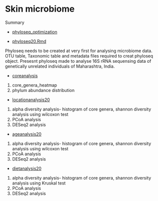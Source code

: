 # Skin microbiome



Summary
* [phyloseq_optimization](phyloseq_optimization.md) 

* [phyloseq20.Rmd](phyloseq20.Rmd)

Phyloseq needs to be created at very first for analysing microbiome data. OTU table, Taxonomic table and metadata files required to creat phyloseq object. Presesnt phyloseq made to analyse 16S rRNA sequensing data of genetically unrelated individuals of Maharashtra, India.

* [coreanalysis](coreanalysis.md)
1. core_genera_heatmap
2. phylum abundance distribution

* [locationanalysis20](locationanalysis20.md)
1. alpha diversity analysis- histogram of core genera, shannon diversity analysis using wilcoxon test
2. PCoA analysis
3. DESeq2 analysis

* [ageanalysis20](ageanalysis20.md)
1. alpha diversity analysis- histogram of core genera, shannon diversity analysis using wilcoxon test
2. PCoA analysis
3. DESeq2 analysis

* [dietanalysis20](dietanalysis20.md)
1. alpha diversity analysis- histogram of core genera, shannon diversity analysis using Kruskal test
2. PCoA analysis
3. DESeq2 analysis
